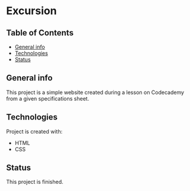 # Excursion

## Table of Contents
* [General info](#general-info)
* [Technologies](#technologies)
* [Status](#status)

## General info
This project is a simple website created during a lesson on Codecademy from a given specifications sheet.
	
## Technologies
Project is created with:
* HTML
* CSS

	
## Status 
This project is finished.

